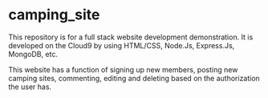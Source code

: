 # camping_site

This repository is for a full stack website development demonstration. 
It is developed on the Cloud9 by using HTML/CSS, Node.Js, Express.Js, MongoDB, etc. 

This website has a function of signing up new members, posting new camping sites, commenting, editing and deleting based on the authorization the user has. 
